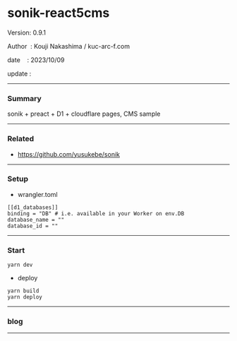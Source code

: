 ﻿# sonik-react5cms

 Version: 0.9.1

 Author  : Kouji Nakashima / kuc-arc-f.com

 date    : 2023/10/09 

 update  :
***
### Summary

sonik + preact + D1 + cloudflare pages, CMS sample

***
### Related

* https://github.com/yusukebe/sonik

***
### Setup
* wrangler.toml

```
[[d1_databases]]
binding = "DB" # i.e. available in your Worker on env.DB
database_name = ""
database_id = ""
```

***
### Start

```
yarn dev
```
* deploy

```
yarn build
yarn deploy
```
***
### blog 

***

